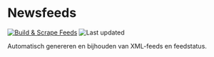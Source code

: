 # Newsfeeds

[![Build & Scrape Feeds](https://github.com/facilitairinfo/Newsfeeds/actions/workflows/build-feeds.yml/badge.svg)](https://github.com/facilitairinfo/Newsfeeds/actions/workflows/build-feeds.yml)
![Last updated](https://img.shields.io/endpoint?url=https%3A%2F%2Fshields-io-visitor-counter.vercel.app%2Fapi%2Fgithub_last_commit_time%3Fuser%3Ffacilitairinfo%26repo%3DNewsfeeds&label=Updated)

Automatisch genereren en bijhouden van XML-feeds en feedstatus.

